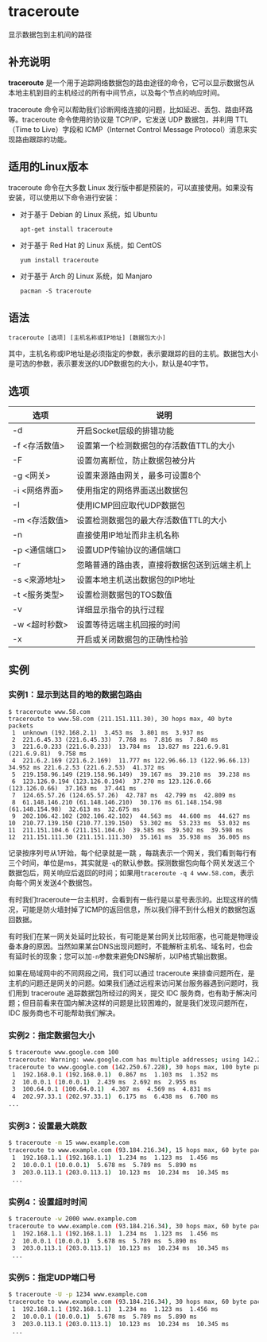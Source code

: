 traceroute
===

显示数据包到主机间的路径

## 补充说明

**traceroute** 是一个用于追踪网络数据包的路由途径的命令，它可以显示数据包从本地主机到目的主机经过的所有中间节点，以及每个节点的响应时间。

traceroute 命令可以帮助我们诊断网络连接的问题，比如延迟、丢包、路由环路等。traceroute 命令使用的协议是 TCP/IP，它发送 UDP 数据包，并利用 TTL（Time to Live）字段和 ICMP（Internet Control Message Protocol）消息来实现路由跟踪的功能。

## 适用的Linux版本

traceroute 命令在大多数 Linux 发行版中都是预装的，可以直接使用。如果没有安装，可以使用以下命令进行安装：

* 对于基于 Debian 的 Linux 系统，如 Ubuntu

  ```bash
  apt-get install traceroute
  ```

* 对于基于 Red Hat 的 Linux 系统，如 CentOS

  ```
  yum install traceroute
  ```

* 对于基于 Arch 的 Linux 系统，如 Manjaro

  ```
  pacman -S traceroute
  ```

##  语法

```shell
traceroute [选项] [主机名称或IP地址] [数据包大小]
```

其中，主机名称或IP地址是必须指定的参数，表示要跟踪的目的主机。数据包大小是可选的参数，表示要发送的UDP数据包的大小，默认是40字节。

##  选项

| 选项          | 说明                                         |
| ------------- | -------------------------------------------- |
| -d            | 开启Socket层级的排错功能                     |
| -f <存活数值> | 设置第一个检测数据包的存活数值TTL的大小      |
| -F            | 设置勿离断位，防止数据包被分片               |
| -g <网关>     | 设置来源路由网关，最多可设置8个              |
| -i <网络界面> | 使用指定的网络界面送出数据包                 |
| -I            | 使用ICMP回应取代UDP数据包                    |
| -m <存活数值> | 设置检测数据包的最大存活数值TTL的大小        |
| -n            | 直接使用IP地址而非主机名称                   |
| -p <通信端口> | 设置UDP传输协议的通信端口                    |
| -r            | 忽略普通的路由表，直接将数据包送到远端主机上 |
| -s <来源地址> | 设置本地主机送出数据包的IP地址               |
| -t <服务类型> | 设置检测数据包的TOS数值                      |
| -v            | 详细显示指令的执行过程                       |
| -w <超时秒数> | 设置等待远端主机回报的时间                   |
| -x            | 开启或关闭数据包的正确性检验                 |

##  实例

### 实例1：显示到达目的地的数据包路由

```shell
$ traceroute www.58.com
traceroute to www.58.com (211.151.111.30), 30 hops max, 40 byte packets
 1  unknown (192.168.2.1)  3.453 ms  3.801 ms  3.937 ms
 2  221.6.45.33 (221.6.45.33)  7.768 ms  7.816 ms  7.840 ms
 3  221.6.0.233 (221.6.0.233)  13.784 ms  13.827 ms 221.6.9.81 (221.6.9.81)  9.758 ms
 4  221.6.2.169 (221.6.2.169)  11.777 ms 122.96.66.13 (122.96.66.13)  34.952 ms 221.6.2.53 (221.6.2.53)  41.372 ms
 5  219.158.96.149 (219.158.96.149)  39.167 ms  39.210 ms  39.238 ms
 6  123.126.0.194 (123.126.0.194)  37.270 ms 123.126.0.66 (123.126.0.66)  37.163 ms  37.441 ms
 7  124.65.57.26 (124.65.57.26)  42.787 ms  42.799 ms  42.809 ms
 8  61.148.146.210 (61.148.146.210)  30.176 ms 61.148.154.98 (61.148.154.98)  32.613 ms  32.675 ms
 9  202.106.42.102 (202.106.42.102)  44.563 ms  44.600 ms  44.627 ms
10  210.77.139.150 (210.77.139.150)  53.302 ms  53.233 ms  53.032 ms
11  211.151.104.6 (211.151.104.6)  39.585 ms  39.502 ms  39.598 ms
12  211.151.111.30 (211.151.111.30)  35.161 ms  35.938 ms  36.005 ms
```

记录按序列号从1开始，每个纪录就是一跳 ，每跳表示一个网关，我们看到每行有三个时间，单位是ms，其实就是`-q`的默认参数。探测数据包向每个网关发送三个数据包后，网关响应后返回的时间；如果用`traceroute -q 4 www.58.com`，表示向每个网关发送4个数据包。

有时我们traceroute一台主机时，会看到有一些行是以星号表示的。出现这样的情况，可能是防火墙封掉了ICMP的返回信息，所以我们得不到什么相关的数据包返回数据。

有时我们在某一网关处延时比较长，有可能是某台网关比较阻塞，也可能是物理设备本身的原因。当然如果某台DNS出现问题时，不能解析主机名、域名时，也会有延时长的现象；您可以加`-n`参数来避免DNS解析，以IP格式输出数据。

如果在局域网中的不同网段之间，我们可以通过 traceroute 来排查问题所在，是主机的问题还是网关的问题。如果我们通过远程来访问某台服务器遇到问题时，我们用到 traceroute 追踪数据包所经过的网关，提交 IDC 服务商，也有助于解决问题；但目前看来在国内解决这样的问题是比较困难的，就是我们发现问题所在，IDC 服务商也不可能帮助我们解决。

### 实例2：指定数据包大小

```bash
$ traceroute www.google.com 100
traceroute: Warning: www.google.com has multiple addresses; using 142.250.67.228
traceroute to www.google.com (142.250.67.228), 30 hops max, 100 byte packets
 1  192.168.0.1 (192.168.0.1)  0.867 ms  1.103 ms  1.352 ms
 2  10.0.0.1 (10.0.0.1)  2.439 ms  2.692 ms  2.955 ms
 3  100.64.0.1 (100.64.0.1)  4.307 ms  4.569 ms  4.831 ms
 4  202.97.33.1 (202.97.33.1)  6.175 ms  6.438 ms  6.700 ms
...
```

### 实例3：设置最大跳数

```bash
$ traceroute -m 15 www.example.com
traceroute to www.example.com (93.184.216.34), 15 hops max, 60 byte packets
 1  192.168.1.1 (192.168.1.1)  1.234 ms  1.123 ms  1.456 ms
 2  10.0.0.1 (10.0.0.1)  5.678 ms  5.789 ms  5.890 ms
 3  203.0.113.1 (203.0.113.1)  10.123 ms  10.234 ms  10.345 ms
 ...
```

### 实例4：设置超时时间

```bash
$ traceroute -w 2000 www.example.com
traceroute to www.example.com (93.184.216.34), 30 hops max, 60 byte packets
 1  192.168.1.1 (192.168.1.1)  1.234 ms  1.123 ms  1.456 ms
 2  10.0.0.1 (10.0.0.1)  5.678 ms  5.789 ms  5.890 ms
 3  203.0.113.1 (203.0.113.1)  10.123 ms  10.234 ms  10.345 ms
 ...
```

### 实例5：指定UDP端口号

```bash
$ traceroute -U -p 1234 www.example.com
traceroute to www.example.com (93.184.216.34), 30 hops max, 60 byte packets
 1  192.168.1.1 (192.168.1.1)  1.234 ms  1.123 ms  1.456 ms
 2  10.0.0.1 (10.0.0.1)  5.678 ms  5.789 ms  5.890 ms
 3  203.0.113.1 (203.0.113.1)  10.123 ms  10.234 ms  10.345 ms
 ...
```

